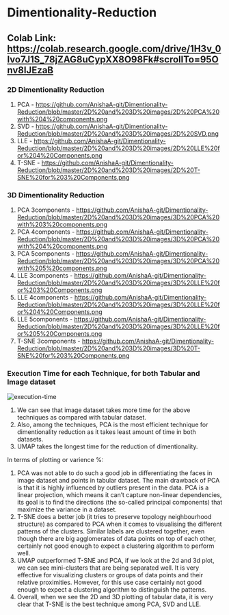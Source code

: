 # Dimentionality-Reduction

## Colab Link: https://colab.research.google.com/drive/1H3v_0Ivo7J1S_78jZAG8uCypXX8O98Fk#scrollTo=95Onv8IJEzaB

### 2D Dimentionality Reduction
1. PCA - https://github.com/AnishaA-git/Dimentionality-Reduction/blob/master/2D%20and%203D%20images/2D%20PCA%20with%204%20components.png
2. SVD - https://github.com/AnishaA-git/Dimentionality-Reduction/blob/master/2D%20and%203D%20images/2D%20SVD.png
3. LLE - https://github.com/AnishaA-git/Dimentionality-Reduction/blob/master/2D%20and%203D%20images/2D%20LLE%20for%204%20Components.png
4. T-SNE - https://github.com/AnishaA-git/Dimentionality-Reduction/blob/master/2D%20and%203D%20images/2D%20T-SNE%20for%203%20Components.png

### 3D Dimentionality Reduction
1. PCA 3components - https://github.com/AnishaA-git/Dimentionality-Reduction/blob/master/2D%20and%203D%20images/3D%20PCA%20with%203%20components.png
2. PCA 4components - https://github.com/AnishaA-git/Dimentionality-Reduction/blob/master/2D%20and%203D%20images/3D%20PCA%20with%204%20components.png
3. PCA 5components - https://github.com/AnishaA-git/Dimentionality-Reduction/blob/master/2D%20and%203D%20images/3D%20PCA%20with%205%20components.png
4. LLE 3components - https://github.com/AnishaA-git/Dimentionality-Reduction/blob/master/2D%20and%203D%20images/3D%20LLE%20for%203%20Components.png
5. LLE 4components - https://github.com/AnishaA-git/Dimentionality-Reduction/blob/master/2D%20and%203D%20images/3D%20LLE%20for%204%20Components.png
6. LLE 5components - https://github.com/AnishaA-git/Dimentionality-Reduction/blob/master/2D%20and%203D%20images/3D%20LLE%20for%205%20Components.png
7. T-SNE 3components - https://github.com/AnishaA-git/Dimentionality-Reduction/blob/master/2D%20and%203D%20images/3D%20T-SNE%20for%203%20Components.png

### Execution Time for each Technique, for both Tabular and Image dataset
![execution-time](https://user-images.githubusercontent.com/70603792/141213413-2f61054b-085e-436d-b2f1-372ce4af91d2.png)

1. We can see that image dataset takes more time for the above techniques as compared with tabular dataset.
2. Also, among the techniques, PCA is the most efficient technique for dimentionality reduction as it takes least amount of time in both datasets.
3. UMAP takes the longest time for the reduction of dimentionality.

In terms of plotting or varience %:
1. PCA was not able to do such a good job in differentiating the faces in image dataset and points in tabular dataset. The main drawback of PCA is that it is highly influenced by outliers present in the data. PCA is a linear projection, which means it can’t capture non-linear dependencies, its goal is to find the directions (the so-called principal components) that maximize the variance in a dataset.
2. T-SNE does a better job (it tries to preserve topology neighbourhood structure) as compared to PCA when it comes to visualising the different patterns of the clusters. Similar labels are clustered together, even though there are big agglomerates of data points on top of each other, certainly not good enough to expect a clustering algorithm to perform well.
3. UMAP outperformed T-SNE and PCA, if we look at the 2d and 3d plot, we can see mini-clusters that are being separated well. It is very effective for visualizing clusters or groups of data points and their relative proximities. However, for this use case certainly not good enough to expect a clustering algorithm to distinguish the patterns.
4. Overall, when we see the 2D and 3D plotting of tabular data, it is very clear that T-SNE is the best technique among PCA, SVD and LLE.
